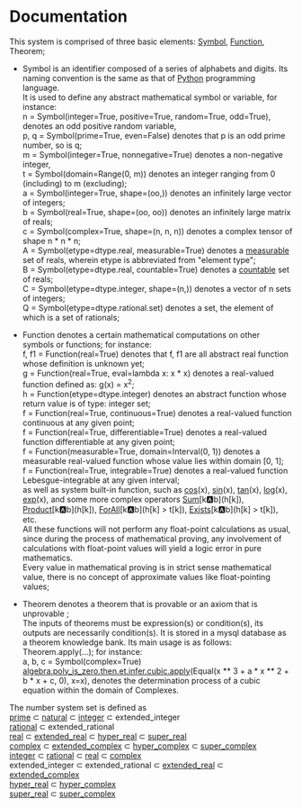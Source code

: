 <h1>Documentation</h1>

This system is comprised of three basic elements: [Symbol](../?symbol=Symbol), [Function](../?symbol=Function), Theorem; 
* Symbol is an identifier composed of a series of alphabets and digits. Its naming convention is the same as that of [Python](https://www.python.org/) programming language.   
It is used to define any abstract mathematical symbol or variable, for instance:     
n = Symbol(integer=True, positive=True, random=True, odd=True), denotes an odd positive random variable,  
p, q = Symbol(prime=True, even=False) denotes that p is an odd prime number, so is q;     
m = Symbol(integer=True, nonnegative=True) denotes a non-negative integer,   
t = Symbol(domain=Range(0, m)) denotes an integer ranging from 0 (including) to m (excluding);  
a = Symbol(integer=True, shape=(oo,)) denotes an infinitely large vector of integers;   
b = Symbol(real=True, shape=(oo, oo)) denotes an infinitely large matrix of reals;   
c = Symbol(complex=True, shape=(n, n, n)) denotes a complex tensor of shape n * n * n;   
A = Symbol(etype=dtype.real, measurable=True) denotes a [measurable](https://en.wikipedia.org/wiki/Measure_(mathematics)) set of reals, wherein etype is abbreviated from "element type";  
B = Symbol(etype=dtype.real, countable=True) denotes a [countable](https://en.wikipedia.org/wiki/Countable_set) set of reals;  
C = Symbol(etype=dtype.integer, shape=(n,)) denotes a vector of n sets of integers;     
Q = Symbol(etype=dtype.rational.set) denotes a set, the element of which is a set of rationals;    

* Function denotes a certain mathematical computations on other symbols or functions; for instance:  
f, f1 = Function(real=True) denotes that f, f1 are all abstract real function whose definition is unknown yet;   
g = Function(real=True, eval=lambda x: x \* x) denotes a real-valued function defined as: g(x) = x<sup>2</sup>;     
h = Function(etype=dtype.integer) denotes an abstract function whose return value is of type: integer set;  
f = Function(real=True, continuous=True) denotes a real-valued function continuous at any given point;    
f = Function(real=True, differentiable=True) denotes a real-valued function differentiable at any given point;    
f = Function(measurable=True, domain=Interval(0, 1)) denotes a measurable real-valued function whose value lies within domain [0, 1];    
f = Function(real=True, integrable=True) denotes a real-valued function Lebesgue-integrable at any given interval;    
as well as system built-in function, such as [cos](../?symbol=cos)(x), [sin](../?symbol=sin)(x), [tan](../?symbol=tan)(x), [log](../?symbol=log)(x), [exp](../?symbol=exp)(x), and some more complex operators [Sum](../?symbol=Sum)\[k:a:b\](h\[k\]), [Product](../?symbol=Product)\[k:a:b\](h\[k\]), [ForAll](../?symbol=All)\[k:a:b\](h\[k\] > t\[k\]), [Exists](../?symbol=Any)\[k:a:b\](h\[k\] > t\[k\]), etc.  
All these functions will not perform any float-point calculations as usual, since during the process of mathematical proving, any involvement of calculations with float-point values will yield a logic error in pure mathematics.    
Every value in mathematical proving is in strict sense mathematical value, there is no concept of approximate values like float-pointing values;      


* Theorem denotes a theorem that is provable or an axiom that is unprovable ;      
The inputs of theorems must be expression(s) or condition(s), its outputs are necessarily condition(s). It is stored in a mysql database as a theorem knowledge bank. Its main usage is as follows: Theorem.apply(...); for instance:    
a, b, c = Symbol(complex=True)  
[algebra.poly_is_zero.then.et.infer.cubic.apply](../?module=algebra.poly_is_zero.then.et.infer.cubic)(Equal(x ** 3 + a * x ** 2 + b * x + c, 0), x=x), denotes the determination process of a cubic equation within the domain of Complexes.     

The number system set is defined as  
[prime](https://en.wikipedia.org/wiki/Prime_number) ⊂ [natural](https://en.wikipedia.org/wiki/Natural_number) ⊂ [integer](https://en.wikipedia.org/wiki/Integer) ⊂ extended_integer  
[rational](https://en.wikipedia.org/wiki/Rational_number) ⊂ extended_rational  
[real](https://en.wikipedia.org/wiki/Real_number) ⊂ [extended_real](https://en.wikipedia.org/wiki/Extended_real_number_line) ⊂ [hyper_real](https://en.wikipedia.org/wiki/Hyperreal_number) ⊂ [super_real](https://en.wikipedia.org/wiki/Superreal_number)  
[complex](https://en.wikipedia.org/wiki/Complex_number) ⊂ [extended_complex](https://en.wikipedia.org/wiki/Riemann_sphere) ⊂ [hyper_complex](https://en.wikipedia.org/wiki/Hypercomplex_number) ⊂ [super_complex](https://en.wikipedia.org/wiki/Surreal_number#Surcomplex_numbers)  
[integer](https://en.wikipedia.org/wiki/Integer) ⊂ [rational](https://en.wikipedia.org/wiki/Rational_number) ⊂ [real](https://en.wikipedia.org/wiki/Real_number) ⊂ [complex](https://en.wikipedia.org/wiki/Complex_number)  
extended_integer ⊂ extended_rational ⊂ [extended_real](https://en.wikipedia.org/wiki/Extended_real_number_line) ⊂ [extended_complex](https://en.wikipedia.org/wiki/Riemann_sphere)  
[hyper_real](https://en.wikipedia.org/wiki/Hyperreal_number) ⊂ [hyper_complex](https://en.wikipedia.org/wiki/Hypercomplex_number)  
[super_real](https://en.wikipedia.org/wiki/Superreal_number) ⊂ [super_complex](https://en.wikipedia.org/wiki/Surreal_number#Surcomplex_numbers)
